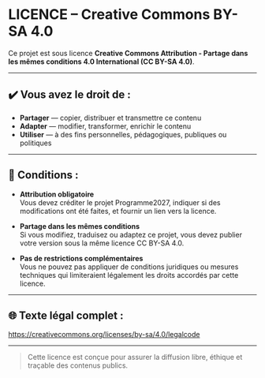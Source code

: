 # LICENCE – Creative Commons BY-SA 4.0

Ce projet est sous licence **Creative Commons Attribution - Partage dans les mêmes conditions 4.0 International (CC BY-SA 4.0)**.

---

## ✔️ Vous avez le droit de :

- **Partager** — copier, distribuer et transmettre ce contenu
- **Adapter** — modifier, transformer, enrichir le contenu
- **Utiliser** — à des fins personnelles, pédagogiques, publiques ou politiques

---

## 📌 Conditions :

- **Attribution obligatoire**  
  Vous devez créditer le projet Programme2027, indiquer si des modifications ont été faites, et fournir un lien vers la licence.

- **Partage dans les mêmes conditions**  
  Si vous modifiez, traduisez ou adaptez ce projet, vous devez publier votre version sous la même licence CC BY-SA 4.0.

- **Pas de restrictions complémentaires**  
  Vous ne pouvez pas appliquer de conditions juridiques ou mesures techniques qui limiteraient légalement les droits accordés par cette licence.

---

## 🌐 Texte légal complet :

https://creativecommons.org/licenses/by-sa/4.0/legalcode

---

> Cette licence est conçue pour assurer la diffusion libre, éthique et traçable des contenus publics.
